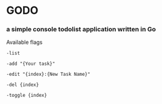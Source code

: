 # GODO
### a simple console todolist application written in Go

Available flags 

```
-list
```

```
-add "{Your task}"
```

```
-edit "{index}:{New Task Name}"
```

```
-del {index}
```

```
-toggle {index} 
```


